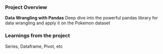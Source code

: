 ### Project Overview

 **Data Wrangling with Pandas**
Deep dive into the powerful pandas library for data wrangling and apply it on the Pokemon dataset


### Learnings from the project

 Series, Dataframe, Pivot, etc


